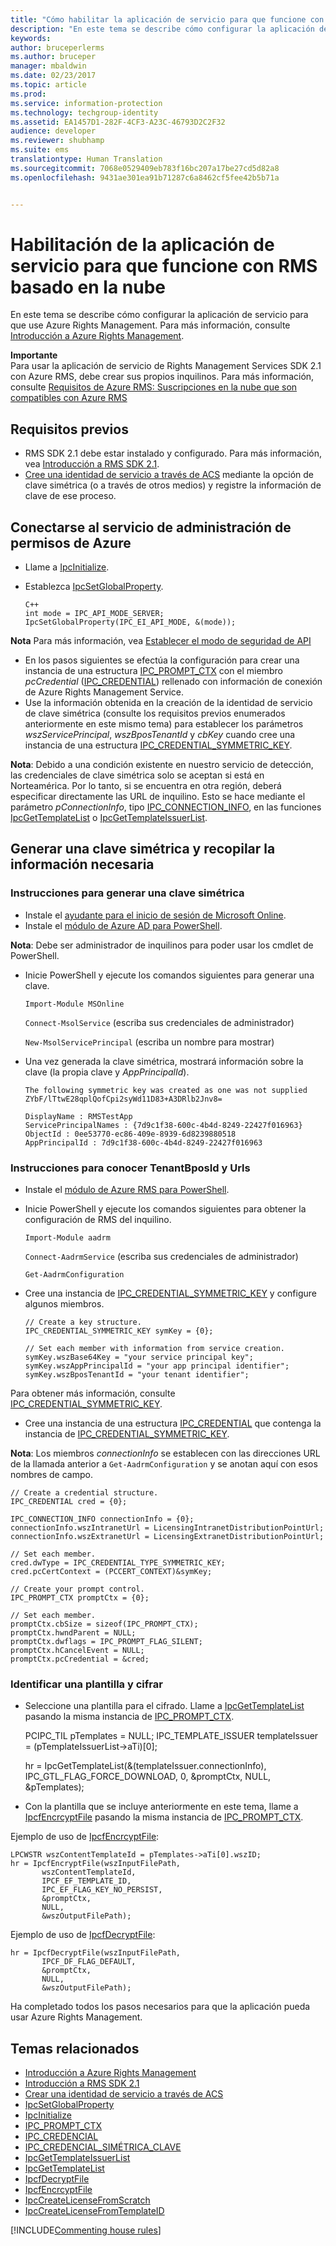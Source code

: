 ```yaml
---
title: "Cómo habilitar la aplicación de servicio para que funcione con RMS basado en la nube | Azure RMS"
description: "En este tema se describe cómo configurar la aplicación de servicio para que use Azure Rights Management."
keywords: 
author: bruceperlerms
ms.author: bruceper
manager: mbaldwin
ms.date: 02/23/2017
ms.topic: article
ms.prod: 
ms.service: information-protection
ms.technology: techgroup-identity
ms.assetid: EA1457D1-282F-4CF3-A23C-46793D2C2F32
audience: developer
ms.reviewer: shubhamp
ms.suite: ems
translationtype: Human Translation
ms.sourcegitcommit: 7068e0529409eb783f16bc207a17be27cd5d82a8
ms.openlocfilehash: 9431ae301ea91b71287c6a8462cf5fee42b5b71a


---
```


# <a name="how-to-enable-your-service-application-to-work-with-cloud-based-rms"></a>Habilitación de la aplicación de servicio para que funcione con RMS basado en la nube

En este tema se describe cómo configurar la aplicación de servicio para que use Azure Rights Management. Para más información, consulte [Introducción a Azure Rights Management](https://technet.microsoft.com/library/jj585016.aspx).

**Importante**  
Para usar la aplicación de servicio de Rights Management Services SDK 2.1 con Azure RMS, debe crear sus propios inquilinos. Para más información, consulte [Requisitos de Azure RMS: Suscripciones en la nube que son compatibles con Azure RMS](../get-started/requirements-subscriptions.md)

## <a name="prerequisites"></a>Requisitos previos

-   RMS SDK 2.1 debe estar instalado y configurado. Para más información, vea [Introducción a RMS SDK 2.1](getting-started-with-ad-rms-2-0.md).
-   [Cree una identidad de servicio a través de ACS](https://msdn.microsoft.com/en-us/library/gg185924.aspx) mediante la opción de clave simétrica (o a través de otros medios) y registre la información de clave de ese proceso.

## <a name="connecting-to-the-azure-rights-management-service"></a>Conectarse al servicio de administración de permisos de Azure

-   Llame a [IpcInitialize](https://msdn.microsoft.com/library/jj127295.aspx).
-   Establezca [IpcSetGlobalProperty](https://msdn.microsoft.com/library/hh535270.aspx).

        C++
        int mode = IPC_API_MODE_SERVER;
        IpcSetGlobalProperty(IPC_EI_API_MODE, &(mode));


  **Nota**  Para más información, vea [Establecer el modo de seguridad de API](setting-the-api-security-mode-api-mode.md)

     
-   En los pasos siguientes se efectúa la configuración para crear una instancia de una estructura [IPC\_PROMPT\_CTX](https://msdn.microsoft.com/library/hh535278.aspx) con el miembro *pcCredential* ([IPC\_CREDENTIAL](https://msdn.microsoft.com/library/hh535275.aspx)) rellenado con información de conexión de Azure Rights Management Service.
-   Use la información obtenida en la creación de la identidad de servicio de clave simétrica (consulte los requisitos previos enumerados anteriormente en este mismo tema) para establecer los parámetros *wszServicePrincipal*, *wszBposTenantId* y *cbKey* cuando cree una instancia de una estructura [IPC\_CREDENTIAL\_SYMMETRIC\_KEY](https://msdn.microsoft.com/library/dn133062.aspx).

**Nota**: Debido a una condición existente en nuestro servicio de detección, las credenciales de clave simétrica solo se aceptan si está en Norteamérica. Por lo tanto, si se encuentra en otra región, deberá especificar directamente las URL de inquilino. Esto se hace mediante el parámetro *pConnectionInfo*, tipo [IPC\_CONNECTION\_INFO](https://msdn.microsoft.com/library/hh535274.aspx), en las funciones [IpcGetTemplateList](https://msdn.microsoft.com/library/hh535267.aspx) o [IpcGetTemplateIssuerList](https://msdn.microsoft.com/library/hh535266.aspx).

## <a name="generate-a-symmetric-key-and-collect-the-needed-information"></a>Generar una clave simétrica y recopilar la información necesaria

### <a name="instructions-to-generate-a-symmetric-key"></a>Instrucciones para generar una clave simétrica

-   Instale el [ayudante para el inicio de sesión de Microsoft Online](http://go.microsoft.com/fwlink/p/?LinkID=286152).
-   Instale el [módulo de Azure AD para PowerShell](https://bposast.vo.msecnd.net/MSOPMW/8073.4/amd64/AdministrationConfig-en.msi).

**Nota**: Debe ser administrador de inquilinos para poder usar los cmdlet de PowerShell.

- Inicie PowerShell y ejecute los comandos siguientes para generar una clave.

    `Import-Module MSOnline`

    `Connect-MsolService` (escriba sus credenciales de administrador)

    `New-MsolServicePrincipal` (escriba un nombre para mostrar)

- Una vez generada la clave simétrica, mostrará información sobre la clave (la propia clave y *AppPrincipalId*).

      The following symmetric key was created as one was not supplied
      ZYbF/lTtwE28qplQofCpi2syWd11D83+A3DRlb2Jnv8=

      DisplayName : RMSTestApp
      ServicePrincipalNames : {7d9c1f38-600c-4b4d-8249-22427f016963}
      ObjectId : 0ee53770-ec86-409e-8939-6d8239880518
      AppPrincipalId : 7d9c1f38-600c-4b4d-8249-22427f016963


### <a name="instructions-to-find-out-tenantbposid-and-urls"></a>Instrucciones para conocer **TenantBposId** y **Urls**

-   Instale el [módulo de Azure RMS para PowerShell](https://technet.microsoft.com/en-us/library/jj585012.aspx).
-   Inicie PowerShell y ejecute los comandos siguientes para obtener la configuración de RMS del inquilino.

    `Import-Module aadrm`

    `Connect-AadrmService` (escriba sus credenciales de administrador)

    `Get-AadrmConfiguration`


- Cree una instancia de [IPC\_CREDENTIAL\_SYMMETRIC\_KEY](https://msdn.microsoft.com/library/dn133062.aspx) y configure algunos miembros.

      // Create a key structure.
      IPC_CREDENTIAL_SYMMETRIC_KEY symKey = {0};

      // Set each member with information from service creation.
      symKey.wszBase64Key = "your service principal key";
      symKey.wszAppPrincipalId = "your app principal identifier";
      symKey.wszBposTenantId = "your tenant identifier";


Para obtener más información, consulte [IPC\_CREDENTIAL\_SYMMETRIC\_KEY](https://msdn.microsoft.com/library/dn133062.aspx).

-   Cree una instancia de una estructura [IPC\_CREDENTIAL](https://msdn.microsoft.com/library/hh535275.aspx) que contenga la instancia de [IPC\_CREDENTIAL\_SYMMETRIC\_KEY](https://msdn.microsoft.com/library/dn133062.aspx).

**Nota**: Los miembros *connectionInfo* se establecen con las direcciones URL de la llamada anterior a `Get-AadrmConfiguration` y se anotan aquí con esos nombres de campo.

    // Create a credential structure.
    IPC_CREDENTIAL cred = {0};

    IPC_CONNECTION_INFO connectionInfo = {0};
    connectionInfo.wszIntranetUrl = LicensingIntranetDistributionPointUrl;
    connectionInfo.wszExtranetUrl = LicensingExtranetDistributionPointUrl;

    // Set each member.
    cred.dwType = IPC_CREDENTIAL_TYPE_SYMMETRIC_KEY;
    cred.pcCertContext = (PCCERT_CONTEXT)&symKey;

    // Create your prompt control.
    IPC_PROMPT_CTX promptCtx = {0};

    // Set each member.
    promptCtx.cbSize = sizeof(IPC_PROMPT_CTX);
    promptCtx.hwndParent = NULL;
    promptCtx.dwflags = IPC_PROMPT_FLAG_SILENT;
    promptCtx.hCancelEvent = NULL;
    promptCtx.pcCredential = &cred;

### <a name="identify-a-template-and-then-encrypt"></a>Identificar una plantilla y cifrar

-   Seleccione una plantilla para el cifrado.
    Llame a [IpcGetTemplateList](https://msdn.microsoft.com/library/hh535267.aspx) pasando la misma instancia de [IPC\_PROMPT\_CTX](https://msdn.microsoft.com/library/hh535278.aspx).


    PCIPC_TIL pTemplates = NULL; IPC_TEMPLATE_ISSUER templateIssuer = (pTemplateIssuerList->aTi)[0];

    hr = IpcGetTemplateList(&(templateIssuer.connectionInfo),        IPC_GTL_FLAG_FORCE_DOWNLOAD,        0,        &promptCtx,        NULL,        &pTemplates);


-   Con la plantilla que se incluye anteriormente en este tema, llame a [IpcfEncrcyptFile](https://msdn.microsoft.com/library/dn133059.aspx) pasando la misma instancia de [IPC\_PROMPT\_CTX](https://msdn.microsoft.com/library/hh535278.aspx).

Ejemplo de uso de [IpcfEncrcyptFile](https://msdn.microsoft.com/library/dn133059.aspx):

    LPCWSTR wszContentTemplateId = pTemplates->aTi[0].wszID;
    hr = IpcfEncryptFile(wszInputFilePath,
           wszContentTemplateId,
           IPCF_EF_TEMPLATE_ID,
           IPC_EF_FLAG_KEY_NO_PERSIST,
           &promptCtx,
           NULL,
           &wszOutputFilePath);

Ejemplo de uso de [IpcfDecryptFile](https://msdn.microsoft.com/library/dn133058.aspx):

    hr = IpcfDecryptFile(wszInputFilePath,
           IPCF_DF_FLAG_DEFAULT,
           &promptCtx,
           NULL,
           &wszOutputFilePath);

Ha completado todos los pasos necesarios para que la aplicación pueda usar Azure Rights Management.

## <a name="related-topics"></a>Temas relacionados

* [Introducción a Azure Rights Management](https://technet.microsoft.com/en-us/library/jj585016.aspx)
* [Introducción a RMS SDK 2.1](getting-started-with-ad-rms-2-0.md)
* [Crear una identidad de servicio a través de ACS](https://msdn.microsoft.com/en-us/library/gg185924.aspx)
* [IpcSetGlobalProperty](https://msdn.microsoft.com/library/hh535270.aspx)
* [IpcInitialize](https://msdn.microsoft.com/library/jj127295.aspx)
* [IPC\_PROMPT\_CTX](https://msdn.microsoft.com/library/hh535278.aspx)
* [IPC\_CREDENCIAL](https://msdn.microsoft.com/library/hh535275.aspx)
* [IPC\_CREDENCIAL\_SIMÉTRICA\_CLAVE](https://msdn.microsoft.com/library/dn133062.aspx)
* [IpcGetTemplateIssuerList](https://msdn.microsoft.com/library/hh535266.aspx)
* [IpcGetTemplateList](https://msdn.microsoft.com/library/hh535267.aspx)
* [IpcfDecryptFile](https://msdn.microsoft.com/library/dn133058.aspx)
* [IpcfEncrcyptFile](https://msdn.microsoft.com/library/dn133059.aspx)
* [IpcCreateLicenseFromScratch](https://msdn.microsoft.com/library/hh535256.aspx)
* [IpcCreateLicenseFromTemplateID](https://msdn.microsoft.com/library/hh535257.aspx)

[!INCLUDE[Commenting house rules](../includes/houserules.md)]


<!--HONumber=Jan17_HO1-->


